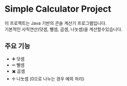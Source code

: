 #  Simple Calculator Project

이 프로젝트는 Java 기반의 콘솔 계산기 프로그램입니다.  
기본적인 사칙연산(덧셈, 뺄셈, 곱셈, 나눗셈)을 계산할수있습니다.

## 주요 기능
- ➕ 덧셈
- ➖ 뺄셈
- ✖️ 곱셈
- ➗ 나눗셈 (0으로 나누는 경우 예외 처리)


